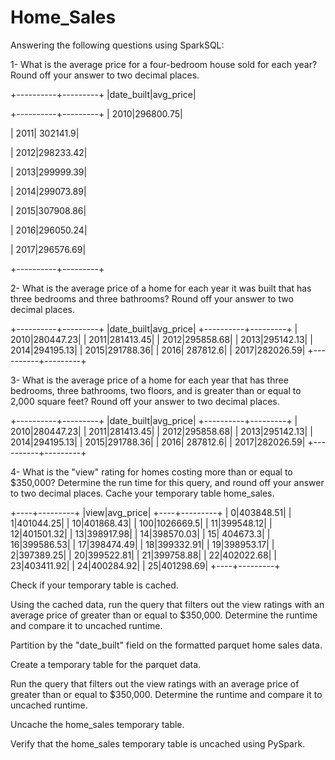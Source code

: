 # Home_Sales

Answering the following questions using SparkSQL:

  1- What is the average price for a four-bedroom house sold for each year? Round off your answer to two decimal places.

+----------+---------+
|date_built|avg_price|

+----------+---------+
|      2010|296800.75|

|      2011| 302141.9|

|      2012|298233.42|

|      2013|299999.39|

|      2014|299073.89|

|      2015|307908.86|

|      2016|296050.24|

|      2017|296576.69|

+----------+---------+

  2- What is the average price of a home for each year it was built that has three bedrooms and three bathrooms? Round off your answer to two decimal places.
  
  +----------+---------+
|date_built|avg_price|
+----------+---------+
|      2010|280447.23|
|      2011|281413.45|
|      2012|295858.68|
|      2013|295142.13|
|      2014|294195.13|
|      2015|291788.36|
|      2016| 287812.6|
|      2017|282026.59|
+----------+---------+

  

  3- What is the average price of a home for each year that has three bedrooms, three bathrooms, two floors, and is greater than or equal to 2,000 square feet? Round off your answer to two decimal places.
  
  +----------+---------+
|date_built|avg_price|
+----------+---------+
|      2010|280447.23|
|      2011|281413.45|
|      2012|295858.68|
|      2013|295142.13|
|      2014|294195.13|
|      2015|291788.36|
|      2016| 287812.6|
|      2017|282026.59|
+----------+---------+


  4- What is the "view" rating for homes costing more than or equal to $350,000? Determine the run time for this query, and round off your answer to two decimal places.
Cache your temporary table home_sales.

+----+---------+
|view|avg_price|
+----+---------+
|   0|403848.51|
|   1|401044.25|
|  10|401868.43|
| 100|1026669.5|
|  11|399548.12|
|  12|401501.32|
|  13|398917.98|
|  14|398570.03|
|  15| 404673.3|
|  16|399586.53|
|  17|398474.49|
|  18|399332.91|
|  19|398953.17|
|   2|397389.25|
|  20|399522.81|
|  21|399758.88|
|  22|402022.68|
|  23|403411.92|
|  24|400284.92|
|  25|401298.69|
+----+---------+



Check if your temporary table is cached.

Using the cached data, run the query that filters out the view ratings with an average price of greater than or equal to $350,000. Determine the runtime and compare it to uncached runtime.

Partition by the "date_built" field on the formatted parquet home sales data.

Create a temporary table for the parquet data.

Run the query that filters out the view ratings with an average price of greater than or equal to $350,000. Determine the runtime and compare it to uncached runtime.

Uncache the home_sales temporary table.

Verify that the home_sales temporary table is uncached using PySpark.
